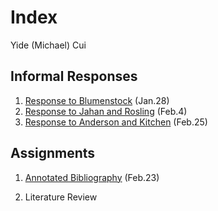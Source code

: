 # Index

Yide (Michael) Cui

## Informal Responses

1. [Response to Blumenstock](https://yidecui.github.io/Workshop/Blumenstock) (Jan.28)
2. [Response to Jahan and Rosling](https://yidecui.github.io/Workshop/Response%20to%20Jahan%20and%20Rosling) (Feb.4)
3. [Response to Anderson and Kitchen](https://yidecui.github.io/Workshop/Response%20to%20Anderson%20and%20Kitchen%20) (Feb.25)


## Assignments

1. [Annotated Bibliography](https://yidecui.github.io/Workshop/Assignment%201%20) (Feb.23)
  
2. Literature Review
